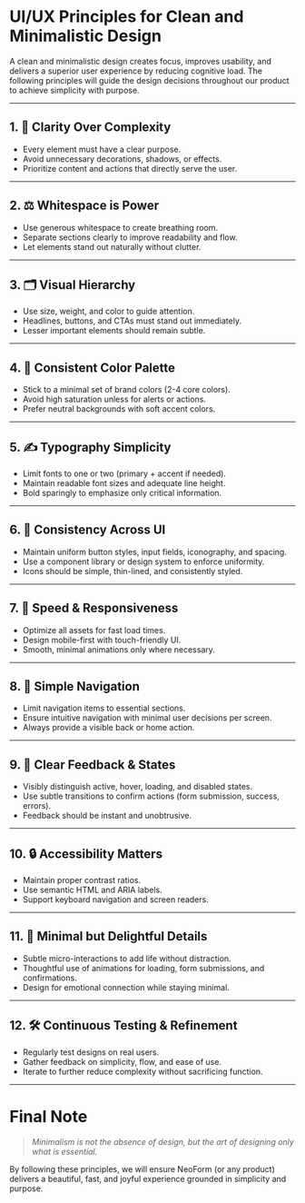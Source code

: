 # UI/UX Principles for Clean and Minimalistic Design

A clean and minimalistic design creates focus, improves usability, and delivers a superior user experience by reducing cognitive load. The following principles will guide the design decisions throughout our product to achieve simplicity with purpose.

---

## 1. 🎯 **Clarity Over Complexity**

* Every element must have a clear purpose.
* Avoid unnecessary decorations, shadows, or effects.
* Prioritize content and actions that directly serve the user.

---

## 2. ⚖️ **Whitespace is Power**

* Use generous whitespace to create breathing room.
* Separate sections clearly to improve readability and flow.
* Let elements stand out naturally without clutter.

---

## 3. 🗂️ **Visual Hierarchy**

* Use size, weight, and color to guide attention.
* Headlines, buttons, and CTAs must stand out immediately.
* Lesser important elements should remain subtle.

---

## 4. 🎨 **Consistent Color Palette**

* Stick to a minimal set of brand colors (2-4 core colors).
* Avoid high saturation unless for alerts or actions.
* Prefer neutral backgrounds with soft accent colors.

---

## 5. ✍️ **Typography Simplicity**

* Limit fonts to one or two (primary + accent if needed).
* Maintain readable font sizes and adequate line height.
* Bold sparingly to emphasize only critical information.

---

## 6. 🔁 **Consistency Across UI**

* Maintain uniform button styles, input fields, iconography, and spacing.
* Use a component library or design system to enforce uniformity.
* Icons should be simple, thin-lined, and consistently styled.

---

## 7. 🚀 **Speed & Responsiveness**

* Optimize all assets for fast load times.
* Design mobile-first with touch-friendly UI.
* Smooth, minimal animations only where necessary.

---

## 8. 🧩 **Simple Navigation**

* Limit navigation items to essential sections.
* Ensure intuitive navigation with minimal user decisions per screen.
* Always provide a visible back or home action.

---

## 9. 📣 **Clear Feedback & States**

* Visibly distinguish active, hover, loading, and disabled states.
* Use subtle transitions to confirm actions (form submission, success, errors).
* Feedback should be instant and unobtrusive.

---

## 10. 🔒 **Accessibility Matters**

* Maintain proper contrast ratios.
* Use semantic HTML and ARIA labels.
* Support keyboard navigation and screen readers.

---

## 11. 🎨 **Minimal but Delightful Details**

* Subtle micro-interactions to add life without distraction.
* Thoughtful use of animations for loading, form submissions, and confirmations.
* Design for emotional connection while staying minimal.

---

## 12. 🛠️ **Continuous Testing & Refinement**

* Regularly test designs on real users.
* Gather feedback on simplicity, flow, and ease of use.
* Iterate to further reduce complexity without sacrificing function.

---

# Final Note

> *Minimalism is not the absence of design, but the art of designing only what is essential.*

By following these principles, we will ensure NeoForm (or any product) delivers a beautiful, fast, and joyful experience grounded in simplicity and purpose.

